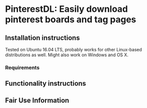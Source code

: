 # PinterestDL: Easily download pinterest boards and tag pages

## Installation instructions
Tested on Ubuntu 16.04 LTS, probably works for other Linux-based distributions as well.
Might also work on Windows and OS X.

### Requirements

## Functionality instructions

## Fair Use Information

